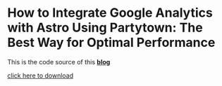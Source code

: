 # How to Integrate Google Analytics with Astro Using Partytown: The Best Way for Optimal Performance

This is the code source of this [**blog**](https://blog.ahmedz.dev/integrate-google-analytics-with-astro-and-partytown)

[click here to download](https://downgit.evecalm.com/#/home?url=https://github.com/zougari47/blog/tree/main/google-analytics-astro-partytown)
